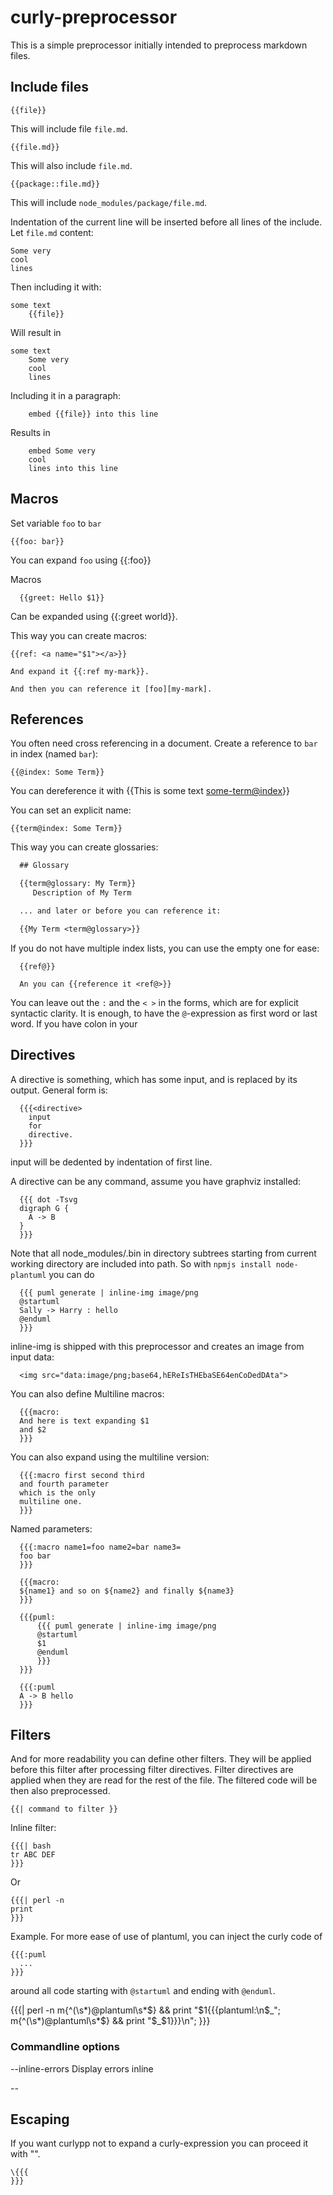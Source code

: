 # curly-preprocessor

This is a simple preprocessor initially intended to preprocess markdown files.

## Include files

```
{{file}}
```

This will include file `file.md`.

```
{{file.md}}
```

This will also include `file.md`.

```
{{package::file.md}}
```

This will include `node_modules/package/file.md`.

Indentation of the current line will be inserted before all lines of the include.
Let `file.md` content:
```
Some very
cool
lines
```

Then including it with:
```
some text
    {{file}}
```

Will result in
```
some text
    Some very
    cool
    lines
```

Including it in a paragraph:
```
    embed {{file}} into this line
```

Results in
```
    embed Some very
    cool
    lines into this line
```

## Macros

Set variable `foo` to `bar`

```
{{foo: bar}}
```

You can expand `foo` using {{:foo}}

Macros

```
  {{greet: Hello $1}}
```

Can be expanded using {{:greet world}}.

This way you can create macros:
```
{{ref: <a name="$1"></a>}}

And expand it {{:ref my-mark}}.

And then you can reference it [foo][my-mark].
```

## References

You often need cross referencing in a document. Create a reference to `bar`
in index (named `bar`):
```
{{@index: Some Term}}
```

You can dereference it with {{This is some text <some-term@index>}}

You can set an explicit name:
```
{{term@index: Some Term}}
```

This way you can create glossaries:

```markdown
  ## Glossary

  {{term@glossary: My Term}}
     Description of My Term

  ... and later or before you can reference it:

  {{My Term <term@glossary>}}
```

If you do not have multiple index lists, you can use the empty one for ease:

```
  {{ref@}}

  An you can {{reference it <ref@>}}
```

You can leave out the `:` and the `< >` in the forms, which are for explicit
syntactic clarity.  It is enough, to have the `@`-expression as first word or
last word.  If you have colon in your


## Directives

A directive is something, which has some input, and is replaced by its output.
General form is:
```
  {{{<directive>
    input
    for
    directive.
  }}}
```
input will be dedented by indentation of first line.

A directive can be any command, assume you have graphviz installed:
```
  {{{ dot -Tsvg
  digraph G {
    A -> B
  }
  }}}
```

Note that all node_modules/.bin in directory subtrees starting from current
working directory are included into path.  So with `npmjs install node-plantuml`
you can do
```
  {{{ puml generate | inline-img image/png
  @startuml
  Sally -> Harry : hello
  @enduml
  }}}
```

inline-img is shipped with this preprocessor and creates an image from input
data:
```
  <img src="data:image/png;base64,hEReIsTHEbaSE64enCoDedDAta">
```

You can also define Multiline macros:

```
  {{{macro:
  And here is text expanding $1
  and $2
  }}}
```

You can also expand using the multiline version:

```
  {{{:macro first second third
  and fourth parameter
  which is the only
  multiline one.
  }}}
```

Named parameters:
```
  {{{:macro name1=foo name2=bar name3=
  foo bar
  }}}
```

```
  {{{macro:
  ${name1} and so on ${name2} and finally ${name3}
  }}}
```

```
  {{{puml:
      {{{ puml generate | inline-img image/png
      @startuml
      $1
      @enduml
      }}}
  }}}
```

```
  {{{:puml
  A -> B hello
  }}}
```

## Filters

And for more readability you can define other filters.  They will be applied
before this filter after processing filter directives.  Filter directives are
applied when they are read for the rest of the file.  The filtered code will
be then also preprocessed.

```
{{| command to filter }}
```

Inline filter:

```
{{{| bash
tr ABC DEF
}}}
```

Or
```
{{{| perl -n
print
}}}
```

Example.  For more ease of use of plantuml, you can inject the curly code of
```
{{{:puml
  ...
}}}
```
around all code starting with `@startuml` and ending with `@enduml`.

{{{| perl -n
m{^(\s*)@plantuml\s*$} && print "$1{{{plantuml:\n$_";
m{^(\s*)@plantuml\s*$} && print "$_$1}}}\n";
}}}


### Commandline options

--inline-errors
    Display errors inline

--

## Escaping

If you want curlypp not to expand a curly-expression you can proceed it with "\".
```
\{{{
}}}
```
